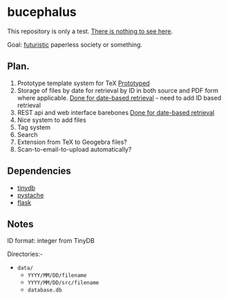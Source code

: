 # bucephalus

This repository is only a test. [There is nothing to see here](https://www.youtube.com/watch?v=V2MIvUx9uiQ).

Goal: [futuristic](https://abstrusegoose.com/440) paperless society or something.

## Plan.
1. Prototype template system for TeX [Prototyped](horsepee/)
2. Storage of files by date for retrieval by ID in both source and PDF form where applicable. [Done for date-based retrieval](app/) - need to add ID based retrieval
3. REST api and web interface barebones [Done for date-based retrieval](app/)
4. Nice system to add files
4. Tag system
5. Search
5. Extension from TeX to Geogebra files?
6. Scan-to-email-to-upload automatically?

## Dependencies
* [tinydb](https://pypi.org/project/tinydb/)
* [pystache](https://github.com/defunkt/pystache)
* [flask](http://flask.pocoo.org/)

## Notes
ID format: integer from TinyDB

Directories:-
* `data/`
  * `YYYY/MM/DD/filename`
  * `YYYY/MM/DD/src/filename`
  * `database.db`

